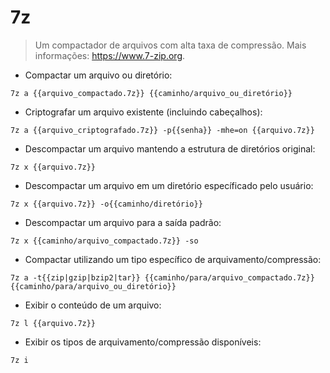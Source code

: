 # 7z

> Um compactador de arquivos com alta taxa de compressão.
> Mais informações: <https://www.7-zip.org>.

- Compactar um arquivo ou diretório:

`7z a {{arquivo_compactado.7z}} {{caminho/arquivo_ou_diretório}}`

- Criptografar um arquivo existente (incluindo cabeçalhos):

`7z a {{arquivo_criptografado.7z}} -p{{senha}} -mhe=on {{arquivo.7z}}`

- Descompactar um arquivo mantendo a estrutura de diretórios original:

`7z x {{arquivo.7z}}`

- Descompactar um arquivo em um diretório específicado pelo usuário:

`7z x {{arquivo.7z}} -o{{caminho/diretório}}`

- Descompactar um arquivo para a saída padrão:

`7z x {{caminho/arquivo_compactado.7z}} -so`

- Compactar utilizando um tipo específico de arquivamento/compressão:

`7z a -t{{zip|gzip|bzip2|tar}} {{caminho/para/arquivo_compactado.7z}} {{caminho/para/arquivo_ou_diretório}}`

- Exibir o conteúdo de um arquivo:

`7z l {{arquivo.7z}}`

- Exibir os tipos de arquivamento/compressão disponíveis:

`7z i`
